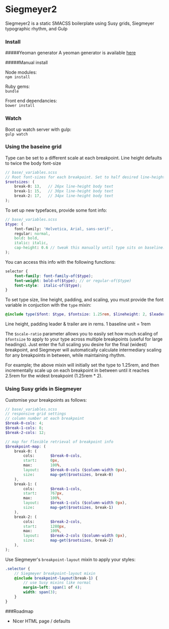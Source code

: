 Siegmeyer2
==========

Siegmeyer2 is a static SMACSS boilerplate using Susy grids, Siegmeyer typographic rhythm, and Gulp



### Install

#####Yeoman generator
A yeoman generator is available [here](https://github.com/tbredin/generator-siegmeyer2)

#####Manual install

Node modules:     
`npm install`      

Ruby gems:         
`bundle`   

Front end dependancies:       
`bower install`        



### Watch      

Boot up watch server with gulp:        
`gulp watch`    



### Using the baseine grid

Type can be set to a different scale at each breakpoint. Line height defaults to twice the body font-size
```SCSS
// base/_variables.scss
// Root font-sizes for each breakpoint. Set to half desired line-height of body text.
$rootsizes: (
    break-0: 13,   // 26px line-height body text
    break-1: 15,   // 30px line-height body text
    break-2: 17,   // 34px line-height body text
);
```

To set up new typefaces, provide some font info:

```SCSS
// base/_variables.scss
$type: (
    font-family: 'Helvetica, Arial, sans-serif',
    regular: normal,
    bold: bold,
    italic: italic,
    cap-height: 0.6 // tweak this manually until type sits on baseline. usually between 0.5 and 0.8
);
```
You can access this info with the following functions:
```SCSS
selector {
    font-family: font-family-of($type);
    font-weight: bold-of($type); // or regular-of($type)
    font-style:  italic-of($type);
}
```

To set type size, line height, padding, and scaling, you must provide the font variable in conjuction with the `type` mixin:
```SCSS
@include type($font: $type, $fontsize: 1.25rem, $lineheight: 2, $leader: 1, $trailer: 2, $scale-ratio: 2);
```
Line height, padding leader & trailer are in rems. 1 baseline unit = 1rem

The `$scale-ratio` parameter allows you to easily set how much scaling of `$fontsize` to apply to your type across multiple breakpoints (useful for large headings). Just enter the full scaling you desire for the final (widest) breakpoint, and Siegmeyer will automatically calculate intermediary scaling for any breakpoints in between, while maintaining rhythm. 

For example; the above mixin will initially set the type to 1.25rem, and then incrementally scale up on each breakpoint in between until it reaches 2.5rem for the widest breakpoint (1.25rem * 2).



### Using Susy grids in Siegmeyer

Customise your breakpoints as follows: 

```SCSS
// base/_variables.scss
// responsive grid settings
// column number at each breakpoint
$break-0-cols: 4;
$break-1-cols: 8;
$break-2-cols: 12;

// map for flexible retrieval of breakpoint info
$breakpoint-map: (
    break-0: (
        cols:       $break-0-cols,
        start:      0px,
        max:        100%,
        layout:     $break-0-cols ($column-width 0px),
        size:       map-get($rootsizes, break-0)
    ),
    break-1: (
        cols:       $break-1-cols,
        start:      767px,
        max:        100%,
        layout:     $break-1-cols ($column-width 0px),
        size:       map-get($rootsizes, break-1)
    ),
    break-2: (
        cols:       $break-2-cols,
        start:      1280px,
        max:        100%,
        layout:     $break-2-cols ($column-width 0px),
        size:       map-get($rootsizes, break-2)
    ),
);
```
Use Siegmeyer's `breakpoint-layout` mixin to apply your styles:

```SCSS
.selector {
    // Siegmeyer breakpoint-layout mixin
    @include breakpoint-layout(break-1) { 
        // use Susy mixins like normal
        margin-left: span(1 of 4); 
        width: span(3);
    }
}
 ```



###Roadmap      

- Nicer HTML page / defaults
